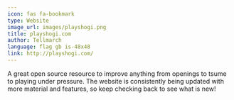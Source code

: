 ```yaml
---
icon: fas fa-bookmark
type: Website
image_url: images/playshogi.png
title: playshogi.com
author: Tellmarch
language: flag gb is-48x48
link: http://playshogi.com/
---
```


A great open source resource to improve anything from openings to tsume to playing under pressure. The website is consistently being updated with more material and features, so keep checking back to see what is new!